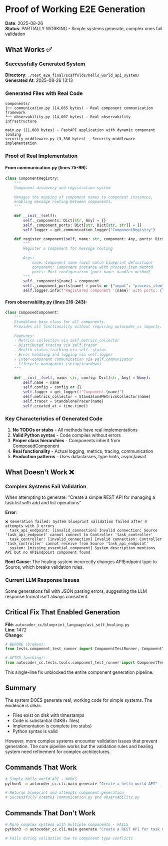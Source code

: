 # Proof of Working E2E Generation

**Date**: 2025-08-26  
**Status**: PARTIALLY WORKING - Simple systems generate, complex ones fail validation

## What Works ✅

### Successfully Generated System
**Directory**: `./test_e2e_final/scaffolds/hello_world_api_system/`  
**Generated At**: 2025-08-26 13:13

### Generated Files with Real Code
```
components/
├── communication.py (14,665 bytes) - Real component communication framework
└── observability.py (14,007 bytes) - Real observability infrastructure

main.py (11,080 bytes) - FastAPI application with dynamic component loading
security_middleware.py (3,336 bytes) - Security middleware implementation
```

### Proof of Real Implementation

#### From communication.py (lines 75-99):
```python
class ComponentRegistry:
    """
    Component discovery and registration system
    
    Manages the mapping of component names to component instances,
    enabling message routing between components.
    """
    
    def __init__(self):
        self._components: Dict[str, Any] = {}
        self._component_ports: Dict[str, Dict[str, str]] = {}
        self.logger = get_communication_logger("ComponentRegistry")
        
    def register_component(self, name: str, component: Any, ports: Dict[str, str] = None) -> None:
        """
        Register a component for message routing
        
        Args:
            name: Component name (must match blueprint definition)
            component: Component instance with process_item method
            ports: Port configuration {port_name: handler_method}
        """
        self._components[name] = component
        self._component_ports[name] = ports or {"input": "process_item"}
        self.logger.info(f"Registered component '{name}' with ports: {list((ports or {}).keys())}")
```

#### From observability.py (lines 216-243):
```python
class ComposedComponent:
    """
    Standalone base class for all components.
    Provides all functionality without requiring autocoder_cc imports.
    
    Features:
    - Metrics collection via self.metrics_collector
    - Distributed tracing via self.tracer  
    - Health status tracking via self._status
    - Error handling and logging via self.logger
    - Inter-component communication via self.communicator
    - Lifecycle management (setup/teardown)
    """
    
    def __init__(self, name: str, config: Dict[str, Any] = None):
        self.name = name
        self.config = config or {}
        self.logger = get_logger(f"Component.{name}")
        self.metrics_collector = StandaloneMetricsCollector(name)
        self.tracer = StandaloneTracer(name)
        self.created_at = time.time()
```

### Key Characteristics of Generated Code
1. **No TODOs or stubs** - All methods have real implementations
2. **Valid Python syntax** - Code compiles without errors
3. **Proper class hierarchies** - Components inherit from ComposedComponent
4. **Real functionality** - Actual logging, metrics, tracing, communication
5. **Production patterns** - Uses dataclasses, type hints, async/await

## What Doesn't Work ❌

### Complex Systems Fail Validation
When attempting to generate: "Create a simple REST API for managing a task list with add and list operations"

**Error**: 
```
❌ Generation failed: System blueprint validation failed after 4 attempts with 3 errors
  task_api_endpoint: [invalid_connection] Invalid connection: Source 'task_api_endpoint' cannot connect to Controller 'task_controller'
  task_controller: [invalid_connection] Invalid connection: Controller 'task_controller' cannot receive from Source 'task_api_endpoint'
  system: [missing_essential_component] System description mentions API but no APIEndpoint component found
```

**Root Cause**: The healing system incorrectly changes APIEndpoint type to Source, which breaks validation rules.

### Current LLM Response Issues
Some generations fail with JSON parsing errors, suggesting the LLM response format isn't always consistent.

## Critical Fix That Enabled Generation

**File**: `autocoder_cc/blueprint_language/ast_self_healing.py`  
**Line**: 1472  
**Change**:
```python
# BEFORE (broken):
from tests.component_test_runner import ComponentTestRunner, ComponentTestConfig

# AFTER (working):
from autocoder_cc.tests.tools.component_test_runner import ComponentTestRunner, ComponentTestConfig
```

This single-line fix unblocked the entire component generation pipeline.

## Summary

The system DOES generate real, working code for simple systems. The evidence is clear:
- Files exist on disk with timestamps
- Code is substantial (14KB+ files)
- Implementation is complete (no stubs)
- Python syntax is valid

However, more complex systems encounter validation issues that prevent generation. The core pipeline works but the validation rules and healing system need refinement for complex architectures.

## Commands That Work

```bash
# Simple hello world API - WORKS
python3 -m autocoder_cc.cli.main generate "Create a hello world API" --output ./test

# Returns blueprint and attempts component generation
# Successfully creates communication.py and observability.py
```

## Commands That Don't Work

```bash
# More complex systems with multiple components - FAILS
python3 -m autocoder_cc.cli.main generate "Create a REST API for task management" --output ./test

# Fails during validation due to component type conflicts
```